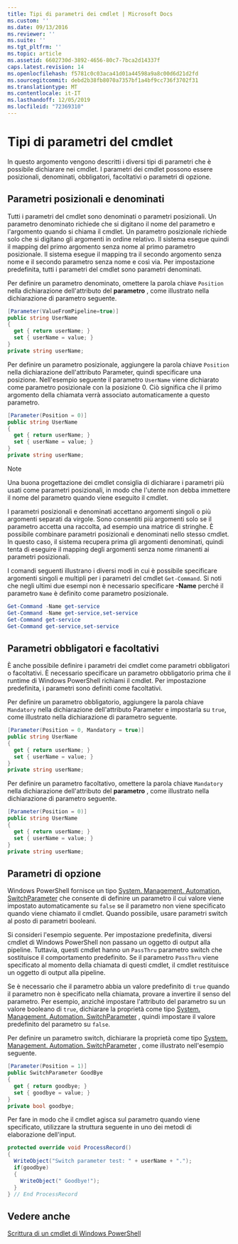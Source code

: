 ```yaml
---
title: Tipi di parametri dei cmdlet | Microsoft Docs
ms.custom: ''
ms.date: 09/13/2016
ms.reviewer: ''
ms.suite: ''
ms.tgt_pltfrm: ''
ms.topic: article
ms.assetid: 6602730d-3892-4656-80c7-7bca2d14337f
caps.latest.revision: 14
ms.openlocfilehash: f5781c0c03aca41d01a44598a9a8c00d6d21d2fd
ms.sourcegitcommit: debd2b38fb8070a7357bf1a4bf9cc736f3702f31
ms.translationtype: MT
ms.contentlocale: it-IT
ms.lasthandoff: 12/05/2019
ms.locfileid: "72369310"
---
```

# <a name="types-of-cmdlet-parameters"></a>Tipi di parametri del cmdlet

In questo argomento vengono descritti i diversi tipi di parametri che è possibile dichiarare nei cmdlet. I parametri dei cmdlet possono essere posizionali, denominati, obbligatori, facoltativi o parametri di opzione.

## <a name="positional-and-named-parameters"></a>Parametri posizionali e denominati

Tutti i parametri del cmdlet sono denominati o parametri posizionali. Un parametro denominato richiede che si digitano il nome del parametro e l'argomento quando si chiama il cmdlet. Un parametro posizionale richiede solo che si digitano gli argomenti in ordine relativo. Il sistema esegue quindi il mapping del primo argomento senza nome al primo parametro posizionale. Il sistema esegue il mapping tra il secondo argomento senza nome e il secondo parametro senza nome e così via. Per impostazione predefinita, tutti i parametri del cmdlet sono parametri denominati.

Per definire un parametro denominato, omettere la parola chiave `Position` nella dichiarazione dell'attributo del **parametro** , come illustrato nella dichiarazione di parametro seguente.

```csharp
[Parameter(ValueFromPipeline=true)]
public string UserName
{
  get { return userName; }
  set { userName = value; }
}
private string userName;
```

Per definire un parametro posizionale, aggiungere la parola chiave `Position` nella dichiarazione dell'attributo Parameter, quindi specificare una posizione. Nell'esempio seguente il parametro `UserName` viene dichiarato come parametro posizionale con la posizione 0. Ciò significa che il primo argomento della chiamata verrà associato automaticamente a questo parametro.

```csharp
[Parameter(Position = 0)]
public string UserName
{
  get { return userName; }
  set { userName = value; }
}
private string userName;
```

> [!NOTE]
> Una buona progettazione dei cmdlet consiglia di dichiarare i parametri più usati come parametri posizionali, in modo che l'utente non debba immettere il nome del parametro quando viene eseguito il cmdlet.

I parametri posizionali e denominati accettano argomenti singoli o più argomenti separati da virgole. Sono consentiti più argomenti solo se il parametro accetta una raccolta, ad esempio una matrice di stringhe. È possibile combinare parametri posizionali e denominati nello stesso cmdlet. In questo caso, il sistema recupera prima gli argomenti denominati, quindi tenta di eseguire il mapping degli argomenti senza nome rimanenti ai parametri posizionali.

I comandi seguenti illustrano i diversi modi in cui è possibile specificare argomenti singoli e multipli per i parametri del cmdlet `Get-Command`. Si noti che negli ultimi due esempi non è necessario specificare **-Name** perché il parametro `Name` è definito come parametro posizionale.

```powershell
Get-Command -Name get-service
Get-Command -Name get-service,set-service
Get-Command get-service
Get-Command get-service,set-service
```

## <a name="mandatory-and-optional-parameters"></a>Parametri obbligatori e facoltativi

È anche possibile definire i parametri dei cmdlet come parametri obbligatori o facoltativi. È necessario specificare un parametro obbligatorio prima che il runtime di Windows PowerShell richiami il cmdlet.  Per impostazione predefinita, i parametri sono definiti come facoltativi.

Per definire un parametro obbligatorio, aggiungere la parola chiave `Mandatory` nella dichiarazione dell'attributo Parameter e impostarla su `true`, come illustrato nella dichiarazione di parametro seguente.

```csharp
[Parameter(Position = 0, Mandatory = true)]
public string UserName
{
  get { return userName; }
  set { userName = value; }
}
private string userName;
```

Per definire un parametro facoltativo, omettere la parola chiave `Mandatory` nella dichiarazione dell'attributo del **parametro** , come illustrato nella dichiarazione di parametro seguente.

```csharp
[Parameter(Position = 0)]
public string UserName
{
  get { return userName; }
  set { userName = value; }
}
private string userName;
```

## <a name="switch-parameters"></a>Parametri di opzione

Windows PowerShell fornisce un tipo [System. Management. Automation. SwitchParameter](/dotnet/api/System.Management.Automation.SwitchParameter) che consente di definire un parametro il cui valore viene impostato automaticamente su `false` se il parametro non viene specificato quando viene chiamato il cmdlet. Quando possibile, usare parametri switch al posto di parametri booleani.

Si consideri l'esempio seguente. Per impostazione predefinita, diversi cmdlet di Windows PowerShell non passano un oggetto di output alla pipeline. Tuttavia, questi cmdlet hanno un `PassThru` parametro switch che sostituisce il comportamento predefinito. Se il parametro `PassThru` viene specificato al momento della chiamata di questi cmdlet, il cmdlet restituisce un oggetto di output alla pipeline.

Se è necessario che il parametro abbia un valore predefinito di `true` quando il parametro non è specificato nella chiamata, provare a invertire il senso del parametro. Per esempio, anziché impostare l'attributo del parametro su un valore booleano di `true`, dichiarare la proprietà come tipo [System. Management. Automation. SwitchParameter](/dotnet/api/System.Management.Automation.SwitchParameter) , quindi impostare il valore predefinito del parametro su `false`.

Per definire un parametro switch, dichiarare la proprietà come tipo [System. Management. Automation. SwitchParameter](/dotnet/api/System.Management.Automation.SwitchParameter) , come illustrato nell'esempio seguente.

```csharp
[Parameter(Position = 1)]
public SwitchParameter GoodBye
{
  get { return goodbye; }
  set { goodbye = value; }
}
private bool goodbye;
```

Per fare in modo che il cmdlet agisca sul parametro quando viene specificato, utilizzare la struttura seguente in uno dei metodi di elaborazione dell'input.

```csharp
protected override void ProcessRecord()
{
  WriteObject("Switch parameter test: " + userName + ".");
  if(goodbye)
  {
    WriteObject(" Goodbye!");
  }
} // End ProcessRecord
```

## <a name="see-also"></a>Vedere anche

[Scrittura di un cmdlet di Windows PowerShell](./writing-a-windows-powershell-cmdlet.md)
